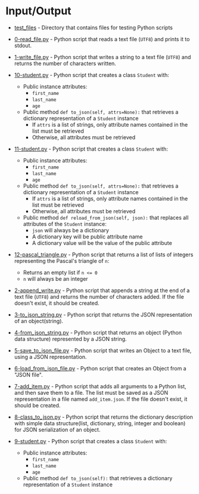 # Input/Output

- [test_files](https://github.com/KristiSeraj/holbertonschool-higher_level_programming/tree/main/0x0B-python-input_output/test_files) - Directory that contains files for testing Python scripts

- [0-read_file.py](https://github.com/KristiSeraj/holbertonschool-higher_level_programming/blob/main/0x0B-python-input_output/0-read_file.py) - Python script that reads a text file (`UTF8`) and prints it to stdout.

- [1-write_file.py](https://github.com/KristiSeraj/holbertonschool-higher_level_programming/blob/main/0x0B-python-input_output/1-write_file.py) - Python script that writes a string to a text file (`UTF8`) and returns the number of characters written.

- [10-student.py](https://github.com/KristiSeraj/holbertonschool-higher_level_programming/blob/main/0x0B-python-input_output/10-student.py) - Python script that creates a class `Student` with:
   - Public instance attributes:
      - `first_name`
      - `last_name`
      - `age`
   - Public method `def to_json(self, attrs=None):` that retrieves a dictionary representation of a `Student` instance
      - If `attrs` is a list of strings, only attribute names contained in the list must be retrieved
      - Otherwise, all attributes must be retrieved

- [11-student.py](https://github.com/KristiSeraj/holbertonschool-higher_level_programming/blob/main/0x0B-python-input_output/11-student.py) - Python script that creates a class `Student` with:
   - Public instance attributes:
      - `first_name`
      - `last_name`
      - `age`
   - Public method `def to_json(self, attrs=None):` that retrieves a dictionary representation of a `Student` instance
      - If `attrs` is a list of strings, only attribute names contained in the list must be retrieved
      - Otherwise, all attributes must be retrieved
    - Public method `def reload_from_json(self, json):` that replaces all attributes of the `Student` instance:
      - `json` will always be a dictionary
      - A dictionary key will be public attribute name
      - A dictionary value will be the value of the public attribute

- [12-pascal_triangle.py](https://github.com/KristiSeraj/holbertonschool-higher_level_programming/blob/main/0x0B-python-input_output/12-pascal_triangle.py) - Python script that returns a list of lists of integers representing the Pascal's triangle of `n`:
   - Returns an empty list if `n <= 0`
   - `n` will always be an integer

- [2-append_write.py](https://github.com/KristiSeraj/holbertonschool-higher_level_programming/blob/main/0x0B-python-input_output/2-append_write.py) - Python script that appends a string at the end of a text file (`UTF8`) and returns the number of characters added. If the file doesn't exist, it should be created.

- [3-to_json_string.py](https://github.com/KristiSeraj/holbertonschool-higher_level_programming/blob/main/0x0B-python-input_output/3-to_json_string.py) - Python script that returns the JSON representation of an object(string).

- [4-from_json_string.py](https://github.com/KristiSeraj/holbertonschool-higher_level_programming/blob/main/0x0B-python-input_output/4-from_json_string.py) - Python script that returns an object (Python data structure) represented by a JSON string.

- [5-save_to_json_file.py](https://github.com/KristiSeraj/holbertonschool-higher_level_programming/blob/main/0x0B-python-input_output/5-save_to_json_file.py) - Python script that writes an Object to a text file, using a JSON representation.

- [6-load_from_json_file.py](https://github.com/KristiSeraj/holbertonschool-higher_level_programming/blob/main/0x0B-python-input_output/6-load_from_json_file.py) - Python script that creates an Object from a "JSON file".

- [7-add_item.py](https://github.com/KristiSeraj/holbertonschool-higher_level_programming/blob/main/0x0B-python-input_output/7-add_item.py) - Python script that adds all arguments to a Python list, and then save them to a file. The list must be saved as a JSON representation in a file named `add_item.json`. If the file doesn't exist, it should be created.

- [8-class_to_json.py](https://github.com/KristiSeraj/holbertonschool-higher_level_programming/blob/main/0x0B-python-input_output/8-class_to_json.py) - Python script that returns the dictionary description with simple data structure(list, dictionary, string, integer and boolean) for JSON serialization of an object.

- [9-student.py](https://github.com/KristiSeraj/holbertonschool-higher_level_programming/blob/main/0x0B-python-input_output/9-student.py) - Python script that creates a class `Student` with:
   - Public instance attributes:
      - `first_name`
      - `last_name`
      - `age`
   - Public method `def to_json(self):` that retrieves a dictionary representation of a `Student` instance

